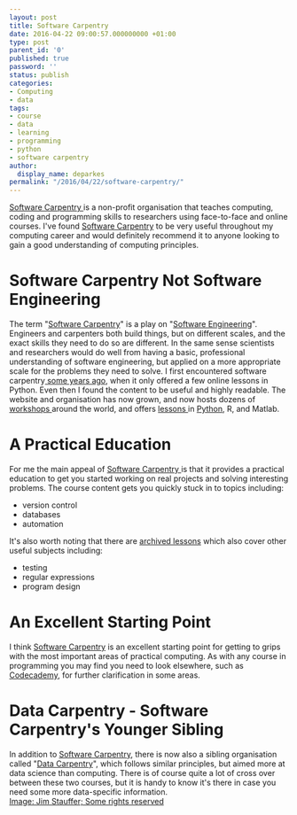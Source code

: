 ```yaml
---
layout: post
title: Software Carpentry
date: 2016-04-22 09:00:57.000000000 +01:00
type: post
parent_id: '0'
published: true
password: ''
status: publish
categories:
- Computing
- data
tags:
- course
- data
- learning
- programming
- python
- software carpentry
author:
  display_name: deparkes
permalink: "/2016/04/22/software-carpentry/"
---
```

<a href="http://software-carpentry.org/">Software Carpentry </a>is a non-profit organisation that teaches computing, coding and programming skills to researchers using face-to-face and online courses. I've found <a href="http://software-carpentry.org/">Software Carpentry</a> to be very useful throughout my computing career and would definitely recommend it to anyone looking to gain a good understanding of computing principles.
<h1>Software Carpentry Not Software Engineering</h1>
The term "<a href="http://software-carpentry.org/">Software Carpentry</a>" is a play on "<a href="https://en.wikipedia.org/wiki/Software_engineering">Software Engineering</a>". Engineers and carpenters both build things, but on different scales, and the exact skills they need to do so are different. In the same sense scientists and researchers would do well from having a basic, professional understanding of software engineering, but applied on a more appropriate scale for the problems they need to solve.
I first encountered software carpentry<a href="https://github.com/swcarpentry/v3"> some years ago</a>, when it only offered a few online lessons in Python. Even then I found the content to be useful and highly readable. The website and organisation has now grown, and now hosts dozens of <a href="http://software-carpentry.org/workshops/">workshops </a>around the world, and offers <a href="http://software-carpentry.org/lessons/">lessons </a>in <a href="{{site.baseurl}}/python-for-science/">Python</a>, R, and Matlab.
<h1>A Practical Education</h1>
For me the main appeal of <a href="http://software-carpentry.org/">Software Carpentry </a>is that it provides a practical education to get you started working on real projects and solving interesting problems. The course content gets you quickly stuck in to topics including:
<ul>
<li>version control</li>
<li>databases</li>
<li>automation</li>
</ul>
It's also worth noting that there are <a href="http://software-carpentry.org/lessons/previous/">archived lessons</a> which also cover other useful subjects including:
<ul>
<li>testing</li>
<li>regular expressions</li>
<li>program design</li>
</ul>
<h1>An Excellent Starting Point</h1>
I think <a href="http://software-carpentry.org/">Software Carpentry</a> is an excellent starting point for getting to grips with the most important areas of practical computing. As with any course in programming you may find you need to look elsewhere, such as <a href="{{site.baseurl}}/2016/02/26/learn-to-code-with-codecademy/">Codecademy</a>, for further clarification in some areas.
<h1>Data Carpentry - Software Carpentry's Younger Sibling</h1>
In addition to <a href="http://software-carpentry.org/">Software Carpentry</a>, there is now also a sibling organisation called "<a href="http://www.datacarpentry.org/">Data Carpentry</a>", which follows similar principles, but aimed more at data science than computing. There is of course quite a lot of cross over between these two courses, but it is handy to know it's there in case you need some more data-specific information.
<div class="attribution-info">
<a class="owner-name truncate" title="Go to Jim Stauffer's photostream" href="https://www.flickr.com/photos/54331051@N05/" data-rapid_p="62" data-track="attributionNameClick">Image: Jim Stauffer; </a><a class="photo-license-url" href="https://creativecommons.org/licenses/by-sa/2.0/" target="_newtab" rel="license cc:license" data-rapid_p="39">Some rights reserved</a><a class="owner-name truncate" title="Go to Jim Stauffer's photostream" href="https://www.flickr.com/photos/54331051@N05/" data-rapid_p="62" data-track="attributionNameClick">
</a>
<div id="yui_3_16_0_1_1460490144822_12410" class="view follow-view clear-float photo-attribution"></div>
</div>
